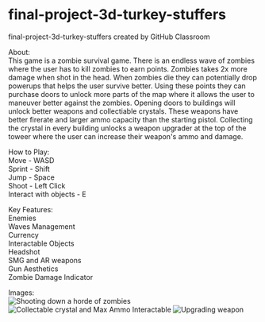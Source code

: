# final-project-3d-turkey-stuffers
final-project-3d-turkey-stuffers created by GitHub Classroom

About:\
This game is a zombie survival game. There is an endless wave of zombies where the user has to kill zombies to earn points.
Zombies takes 2x more damage when shot in the head. When zombies die they can potentially drop powerups that helps the user survive better.
Using these points they can purchase doors to unlock more parts of the map where it allows the user to maneuver better against the zombies. 
Opening doors to buildings will unlock better weapons and collectiable crystals. These weapons have better firerate and larger ammo capacity than the starting pistol. 
Collecting the crystal in every building unlocks a weapon upgrader at the top of the toweer where the user can increase their weapon's ammo and damage.

How to Play:\
Move - WASD\
Sprint - Shift\
Jump - Space\
Shoot - Left Click\
Interact with objects - E

Key Features:\
Enemies\
Waves Management\
Currency\
Interactable Objects\
Headshot\
SMG and AR weapons\
Gun Aesthetics\
Zombie Damage Indicator

Images:\
![Shooting down a horde of zombies](/Images/turkey1.png)
![Collectable crystal and Max Ammo Interactable](/Images/turkey2.png)
![Upgrading weapon](/Images/turkey3.png)
